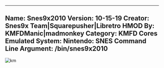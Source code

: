 -----------------------
Name: Snes9x2010
Version: 10-15-19
Creator: Snes9x Team|Squarepusher|Libretro
HMOD By: KMFDManic|madmonkey
Category: KMFD Cores
Emulated System: Nintendo: SNES
Command Line Argument: /bin/snes9x2010
-----------------------
![km](https://i.imgur.com/uykjX3g.png)
